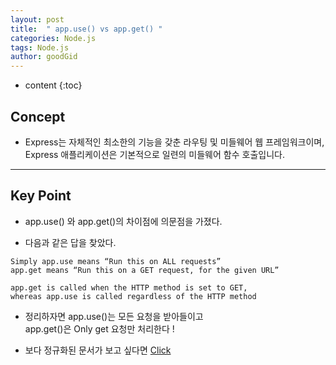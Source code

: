 ```yaml
---
layout: post
title:  " app.use() vs app.get() "
categories: Node.js
tags: Node.js
author: goodGid
---
```

* content
{:toc}



## Concept

* Express는 자체적인 최소한의 기능을 갖춘 라우팅 및 미들웨어 웹 프레임워크이며, Express 애플리케이션은 기본적으로 일련의 미들웨어 함수 호출입니다.

---

## Key Point

* app.use() 와 app.get()의 차이점에 의문점을 가졌다.

* 다음과 같은 답을 찾았다. 

```
Simply app.use means “Run this on ALL requests” 
app.get means “Run this on a GET request, for the given URL”
```

```
app.get is called when the HTTP method is set to GET, 
whereas app.use is called regardless of the HTTP method
```

* 정리하자면 app.use()는 모든 요청을 받아들이고 <br> app.get()은 Only get 요청만 처리한다 ! 

* 보다 정규화된 문서가 보고 싶다면 [Click](http://expressjs.com/ko/guide/using-middleware.html)

